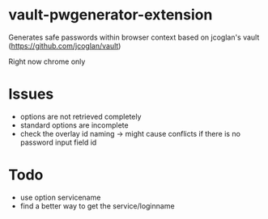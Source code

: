 vault-pwgenerator-extension
===========================

Generates safe passwords within browser context based on jcoglan's vault (https://github.com/jcoglan/vault)

Right now chrome only


Issues
=======
* options are not retrieved completely
* standard options are incomplete
* check the overlay id naming -> might cause conflicts if there is no password input field id

Todo
======
* use option servicename
* find a better way to get the service/loginname